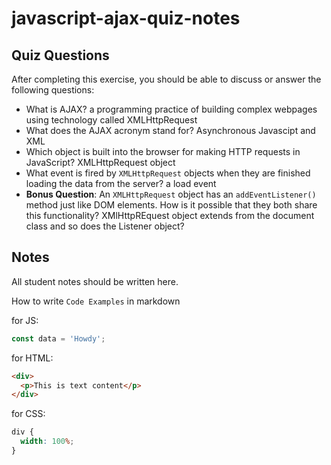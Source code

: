 # javascript-ajax-quiz-notes

## Quiz Questions

After completing this exercise, you should be able to discuss or answer the following questions:

- What is AJAX?
  a programming practice of building complex webpages using technology called XMLHttpRequest
- What does the AJAX acronym stand for?
  Asynchronous Javascipt and XML
- Which object is built into the browser for making HTTP requests in JavaScript?
  XMLHttpRequest object
- What event is fired by `XMLHttpRequest` objects when they are finished loading the data from the server?
  a load event
- **Bonus Question**: An `XMLHttpRequest` object has an `addEventListener()` method just like DOM elements. How is it possible that they both share this functionality?
  XMlHttpREquest object extends from the document class and so does the Listener object?

## Notes

All student notes should be written here.

How to write `Code Examples` in markdown

for JS:

```javascript
const data = 'Howdy';
```

for HTML:

```html
<div>
  <p>This is text content</p>
</div>
```

for CSS:

```css
div {
  width: 100%;
}
```
